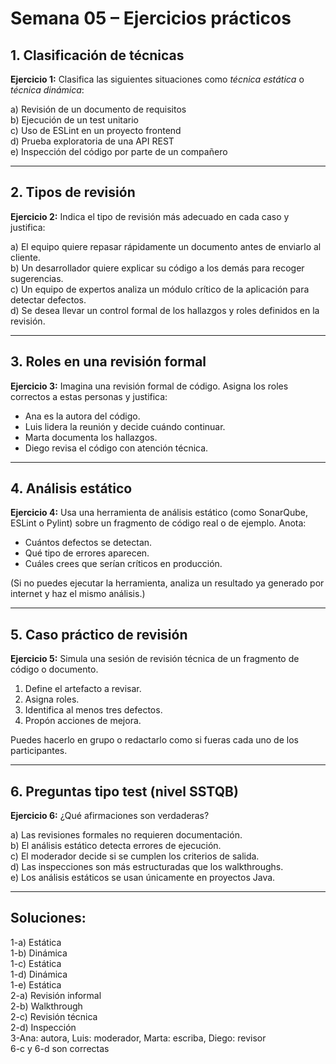 # Semana 05 – Ejercicios prácticos

## 1. Clasificación de técnicas

**Ejercicio 1:** Clasifica las siguientes situaciones como *técnica estática* o *técnica dinámica*:

a) Revisión de un documento de requisitos  
b) Ejecución de un test unitario  
c) Uso de ESLint en un proyecto frontend  
d) Prueba exploratoria de una API REST  
e) Inspección del código por parte de un compañero  

---

## 2. Tipos de revisión

**Ejercicio 2:** Indica el tipo de revisión más adecuado en cada caso y justifica:

a) El equipo quiere repasar rápidamente un documento antes de enviarlo al cliente.  
b) Un desarrollador quiere explicar su código a los demás para recoger sugerencias.  
c) Un equipo de expertos analiza un módulo crítico de la aplicación para detectar defectos.  
d) Se desea llevar un control formal de los hallazgos y roles definidos en la revisión.  

---

## 3. Roles en una revisión formal

**Ejercicio 3:** Imagina una revisión formal de código. Asigna los roles correctos a estas personas y justifica:

- Ana es la autora del código.  
- Luis lidera la reunión y decide cuándo continuar.  
- Marta documenta los hallazgos.  
- Diego revisa el código con atención técnica.

---

## 4. Análisis estático

**Ejercicio 4:** Usa una herramienta de análisis estático (como SonarQube, ESLint o Pylint) sobre un fragmento de código real o de ejemplo. Anota:

- Cuántos defectos se detectan.  
- Qué tipo de errores aparecen.  
- Cuáles crees que serían críticos en producción.  

(Si no puedes ejecutar la herramienta, analiza un resultado ya generado por internet y haz el mismo análisis.)

---

## 5. Caso práctico de revisión

**Ejercicio 5:** Simula una sesión de revisión técnica de un fragmento de código o documento.

1. Define el artefacto a revisar.  
2. Asigna roles.  
3. Identifica al menos tres defectos.  
4. Propón acciones de mejora.  

Puedes hacerlo en grupo o redactarlo como si fueras cada uno de los participantes.

---

## 6. Preguntas tipo test (nivel SSTQB)

**Ejercicio 6:** ¿Qué afirmaciones son verdaderas?

a) Las revisiones formales no requieren documentación.  
b) El análisis estático detecta errores de ejecución.  
c) El moderador decide si se cumplen los criterios de salida.  
d) Las inspecciones son más estructuradas que los walkthroughs.  
e) Los análisis estáticos se usan únicamente en proyectos Java.

---

## Soluciones:

1-a) Estática  
1-b) Dinámica  
1-c) Estática  
1-d) Dinámica  
1-e) Estática  
2-a) Revisión informal  
2-b) Walkthrough  
2-c) Revisión técnica  
2-d) Inspección  
3-Ana: autora, Luis: moderador, Marta: escriba, Diego: revisor  
6-c y 6-d son correctas

